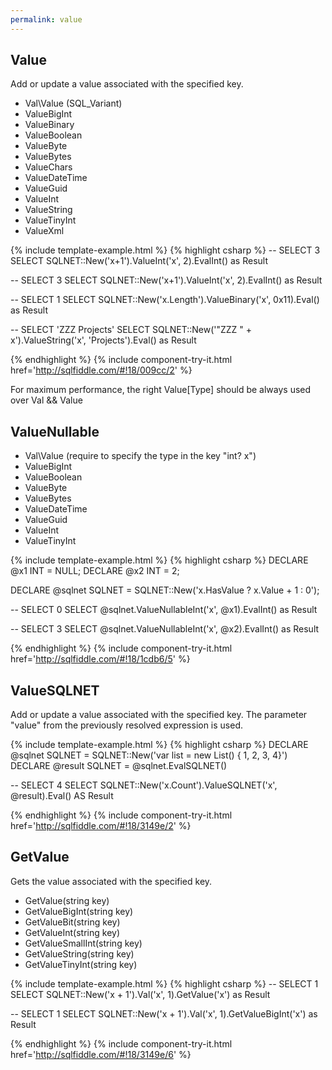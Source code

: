 ```yaml
---
permalink: value
---
```


## Value

Add or update a value associated with the specified key.

 - Val\Value (SQL_Variant)
 - ValueBigInt
 - ValueBinary
 - ValueBoolean
 - ValueByte
 - ValueBytes
 - ValueChars
 - ValueDateTime
 - ValueGuid
 - ValueInt
 - ValueString
 - ValueTinyInt
 - ValueXml

{% include template-example.html %} 
{% highlight csharp %}
-- SELECT 3
SELECT SQLNET::New('x+1').ValueInt('x', 2).EvalInt() as Result

-- SELECT 3
SELECT SQLNET::New('x+1').ValueInt('x', 2).EvalInt() as Result

-- SELECT 1
SELECT SQLNET::New('x.Length').ValueBinary('x', 0x11).Eval() as Result

-- SELECT 'ZZZ Projects'
SELECT SQLNET::New('"ZZZ " + x').ValueString('x', 'Projects').Eval() as Result

{% endhighlight %}
{% include component-try-it.html href='http://sqlfiddle.com/#!18/009cc/2' %}

For maximum performance, the right Value[Type] should be always used over Val && Value

## ValueNullable

 - Val\Value (require to specify the type in the key "int? x")
 - ValueBigInt
 - ValueBoolean
 - ValueByte
 - ValueBytes
 - ValueDateTime
 - ValueGuid
 - ValueInt
 - ValueTinyInt

{% include template-example.html %} 
{% highlight csharp %}
DECLARE @x1 INT = NULL;
DECLARE @x2 INT = 2;

DECLARE @sqlnet SQLNET = SQLNET::New('x.HasValue ? x.Value + 1 : 0');

-- SELECT 0
SELECT @sqlnet.ValueNullableInt('x', @x1).EvalInt() as Result

-- SELECT 3
SELECT @sqlnet.ValueNullableInt('x', @x2).EvalInt() as Result

{% endhighlight %}
{% include component-try-it.html href='http://sqlfiddle.com/#!18/1cdb6/5' %}

## ValueSQLNET

Add or update a value associated with the specified key. The parameter "value" from the previously resolved expression is used.

{% include template-example.html %} 
{% highlight csharp %}
DECLARE @sqlnet SQLNET = SQLNET::New('var list = new List<int>() { 1, 2, 3, 4}')
DECLARE @result SQLNET = @sqlnet.EvalSQLNET()

-- SELECT 4
SELECT SQLNET::New('x.Count').ValueSQLNET('x', @result).Eval()  AS Result 

{% endhighlight %}
{% include component-try-it.html href='http://sqlfiddle.com/#!18/3149e/2' %}

## GetValue

Gets the value associated with the specified key.

 - GetValue(string key)
 - GetValueBigInt(string key)
 - GetValueBit(string key)
 - GetValueInt(string key)
 - GetValueSmallInt(string key)
 - GetValueString(string key)
 - GetValueTinyInt(string key)

{% include template-example.html %} 
{% highlight csharp %}
-- SELECT 1
SELECT SQLNET::New('x + 1').Val('x', 1).GetValue('x') as Result

-- SELECT 1
SELECT SQLNET::New('x + 1').Val('x', 1).GetValueBigInt('x') as Result

{% endhighlight %}
{% include component-try-it.html href='http://sqlfiddle.com/#!18/3149e/6' %}
